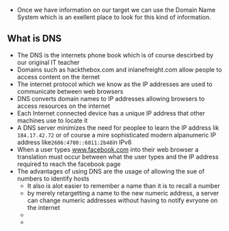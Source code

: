 - Once we have information on our target we can use the Domain Name System which is an exellent place to look for this kind of information.

## What is DNS
- The DNS is the internets phone book which is of course descirbed by our original IT teacher
- Domains such as  hackthebox.com and inlanefreight.com allow people to access content on the iternet 
- The internet protocol which we know as the IP addresses are used to communicate between web browsers
- DNS converts domain names to IP addresses allowing browsers to access resources on the internet
- Each Internet connected device has a unique IP address that other machines use to locate it
- A DNS server minimizes the need for peoplee to learn the IP address lik `184.17.42.72` or of course a mire sophisticated modern alpanumeric IP address like` 2606:4700::6811:2b48 `in IPv6
- When a user types www.facebook.com into their web browser a translation must occur between what the user types and the IP address required to reach the facebook page
- The advantages of using DNS are the usage of allowing the sue of numbers to identify hosts
	- It also is alot easier to remember a name than it is to recall a number 
	- by merely retargetting a name to the new numeric address, a server can change numeric addresses without having to notify evryone on the internet 
	- 
	- 